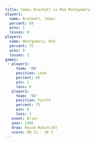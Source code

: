 ```yaml
---
title: James Brackett vs Rod Montgomery
player1:               
  name: Brackett, James
  percent: 69          
  wins: 1              
  losses: 0            
player2:               
  name: Montgomery, Rod
  percent: 75          
  wins: 0              
  losses: 1            
games:
 - player1:        
     team: 'ON'    
     position: Lead
     percent: 69   
     win: 1        
     loss: 0       
   player2:          
     team: 'SK'      
     position: Fourth
     percent: 75     
     win: 0          
     loss: 1         
   event: Brier         
   year: 1996           
   draw: Round Robin(10)
   score: ON 11 - SK 5  
---
```

